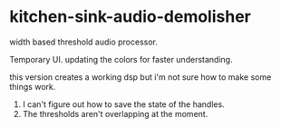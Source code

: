 # kitchen-sink-audio-demolisher
width based threshold audio processor.

Temporary UI.
updating the colors for faster understanding.

this version creates a working dsp but i'm not sure how to make some things work.
1. I can't figure out how to save the state of the handles.
2. The thresholds aren't overlapping at the moment.
